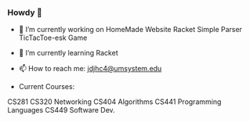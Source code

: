 ### Howdy 👋


- 🔭 I’m currently working on 
HomeMade Website
Racket Simple Parser
TicTacToe-esk Game

- 🌱 I’m currently learning 
Racket

- 📫 How to reach me: 
jdjhc4@umsystem.edu

- Current Courses:

CS281 
CS320 Networking
CS404 Algorithms
CS441 Programming Languages
CS449 Software Dev.

